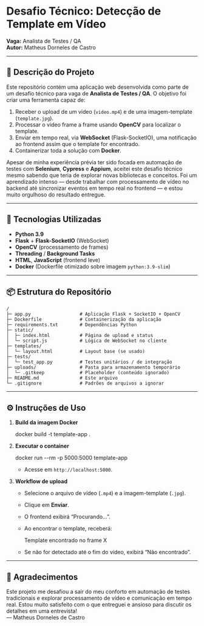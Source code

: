 # Desafio Técnico: Detecção de Template em Vídeo

**Vaga:** Analista de Testes / QA  
**Autor:** Matheus Dorneles de Castro

---

## 📝 Descrição do Projeto

Este repositório contém uma aplicação web desenvolvida como parte de um desafio técnico para vaga de **Analista de Testes / QA**. O objetivo foi criar uma ferramenta capaz de:

1. Receber o upload de um vídeo (`video.mp4`) e de uma imagem-template (`template.jpg`).  
2. Processar o vídeo frame a frame usando **OpenCV** para localizar o template.  
3. Enviar em tempo real, via **WebSocket** (Flask-SocketIO), uma notificação ao frontend assim que o template for encontrado.  
4. Containerizar toda a solução com **Docker**.

Apesar de minha experiência prévia ter sido focada em automação de testes com **Selenium**, **Cypress** e **Appium**, aceitei este desafio técnico mesmo sabendo que teria de explorar novas bibliotecas e conceitos. Foi um aprendizado intenso — desde trabalhar com processamento de vídeo no backend até sincronizar eventos em tempo real no frontend — e estou muito orgulhoso do resultado entregue.

---

## 🚀 Tecnologias Utilizadas

- **Python 3.9**  
- **Flask** + **Flask-SocketIO** (WebSocket)  
- **OpenCV** (processamento de frames)  
- **Threading** / **Background Tasks**  
- **HTML**, **JavaScript** (frontend leve)  
- **Docker** (Dockerfile otimizado sobre imagem `python:3.9-slim`)

---

## 📦 Estrutura do Repositório

    /
    ├─ app.py                  # Aplicação Flask + SocketIO + OpenCV
    ├─ Dockerfile              # Containerização da aplicação
    ├─ requirements.txt        # Dependências Python
    ├─ static/
    │  ├─ index.html           # Página de upload e status
    │  └─ script.js            # Lógica de WebSocket no cliente
    ├─ templates/
    │  └─ layout.html          # Layout base (se usado)
    ├─ tests/
    │  └─ test_app.py          # Testes unitários / de integração
    ├─ uploads/                # Pasta para armazenamento temporário
    │  └─ .gitkeep             # Placeholder (conteúdo ignorado)
    ├─ README.md               # Este arquivo
    └─ .gitignore              # Padrões de arquivos a ignorar

---

## ⚙️ Instruções de Uso

1. **Build da imagem Docker**

    docker build -t template-app .

2. **Executar o container**

    docker run --rm -p 5000:5000 template-app

    - Acesse em `http://localhost:5000`.

3. **Workflow de upload**

    - Selecione o arquivo de vídeo (`.mp4`) e a imagem-template (`.jpg`).  
    - Clique em **Enviar**.  
    - O frontend exibirá “Procurando…”.  
    - Ao encontrar o template, receberá:

        Template encontrado no frame X

    - Se não for detectado até o fim do vídeo, exibirá “Não encontrado”.

---

## 📣 Agradecimentos

Este projeto me desafiou a sair do meu conforto em automação de testes tradicionais e explorar processamento de vídeo e comunicação em tempo real. Estou muito satisfeito com o que entreguei e ansioso para discutir os detalhes em uma entrevista!  
— Matheus Dorneles de Castro
